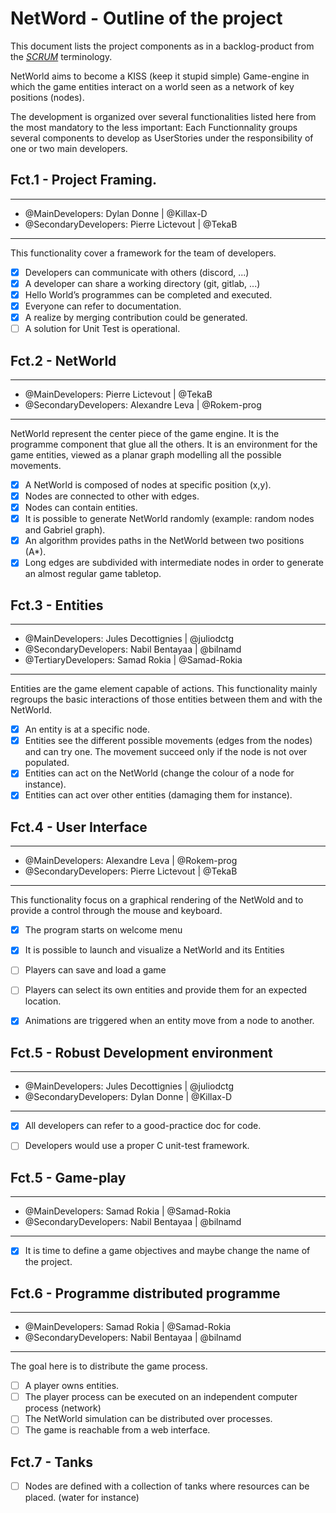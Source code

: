 # NetWord - Outline of the project

This document lists the project components as in a backlog-product from the [*SCRUM*](https://fr.wikipedia.org/wiki/Scrum_(d%C3%A9veloppement)#Glossaire) terminology.

NetWorld aims to become a KISS (keep it stupid simple) Game-engine in which the game entities interact on a world seen as a network of key positions (nodes).

The development is organized over several functionalities listed here from the most mandatory to the less important:
Each Functionnality groups several components to develop as UserStories under the responsibility of one or two main developers.

## Fct.1 - Project Framing.
---
- @MainDevelopers: Dylan Donne | @Killax-D
- @SecondaryDevelopers: Pierre Lictevout | @TekaB
---

This functionality cover a framework for the team of developers.

- [x] Developers can communicate with others (discord, ...)
- [x] A developer can share a working directory (git, gitlab, ...)
- [x] Hello World’s programmes can be completed and executed.
- [x] Everyone can refer to documentation.
- [x] A realize by merging contribution could be generated.
- [ ] A solution for Unit Test is operational.

## Fct.2 - NetWorld
---
- @MainDevelopers: Pierre Lictevout | @TekaB
- @SecondaryDevelopers: Alexandre Leva | @Rokem-prog
---

NetWorld represent the center piece of the game engine. It is the programme component that glue all the others. 
It is an environment for the game entities, viewed as a planar graph modelling all the possible movements. 

- [x] A NetWorld is composed of nodes at specific position (x,y).
- [x] Nodes are connected to other with edges.
- [x] Nodes can contain entities.
- [x] It is possible to generate NetWorld randomly (example: random nodes and Gabriel graph).
- [x] An algorithm provides paths in the NetWorld between two positions (A*).
- [x] Long edges are subdivided with intermediate nodes in order to generate an almost regular game tabletop.

## Fct.3 - Entities

---
- @MainDevelopers: Jules Decottignies | @juliodctg
- @SecondaryDevelopers: Nabil Bentayaa | @bilnamd
- @TertiaryDevelopers: Samad Rokia | @Samad-Rokia
---

Entities are the game element capable of actions. This functionality mainly regroups the basic interactions of those entities between them and with the NetWorld.


- [x] An entity is at a specific node.
- [x] Entities see the different possible movements (edges from the nodes) and can try one. The movement succeed only if the node is not over populated.
- [x] Entities can act on the NetWorld (change the colour of a node for instance).
- [x] Entities can act over other entities (damaging them for instance).

## Fct.4 - User Interface
---
- @MainDevelopers: Alexandre Leva | @Rokem-prog
- @SecondaryDevelopers: Pierre Lictevout | @TekaB
---

This functionality focus on a graphical rendering of the NetWold and to provide a control through the mouse and keyboard.

- [x] The program starts on welcome menu
- [x] It is possible to launch and visualize a NetWorld and its Entities
- [ ] Players can save and load a game 
- [ ] Players can select its own entities and provide them for an expected location.
- [x] Animations are triggered when an entity move from a node to another.


## Fct.5 - Robust Development environment
---
- @MainDevelopers: Jules Decottignies | @juliodctg
- @SecondaryDevelopers: Dylan Donne | @Killax-D
---

- [x] All developers can refer to a good-practice doc for code.
- [ ] Developers would use a proper C unit-test framework.


## Fct.5 - Game-play
---
- @MainDevelopers: Samad Rokia | @Samad-Rokia
- @SecondaryDevelopers: Nabil Bentayaa | @bilnamd
---

- [x] It is time to define a game objectives and maybe change the name of the project.

## Fct.6 - Programme distributed programme
---
- @MainDevelopers: Samad Rokia | @Samad-Rokia
- @SecondaryDevelopers: Nabil Bentayaa | @bilnamd
---

The goal here is to distribute the game process.

- [ ] A player owns entities.
- [ ] The player process can be executed on an independent computer process (network)
- [ ] The NetWorld simulation can be distributed over processes.
- [ ] The game is reachable from a web interface.

## Fct.7 - Tanks

- [ ] Nodes are defined with a collection of tanks  where resources can be placed. (water for instance)
